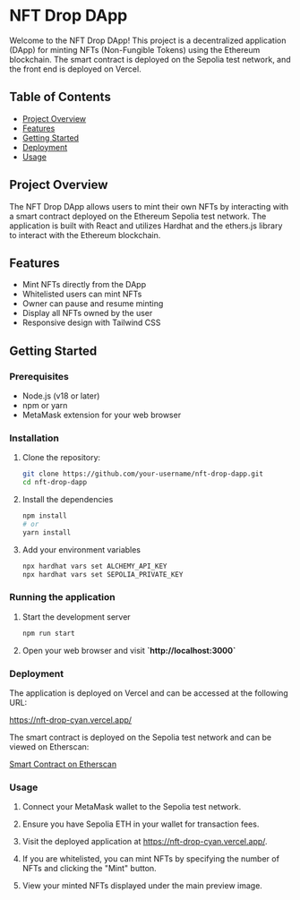 # NFT Drop DApp

Welcome to the NFT Drop DApp! This project is a decentralized application (DApp) for minting NFTs (Non-Fungible Tokens) using the Ethereum blockchain. The smart contract is deployed on the Sepolia test network, and the front end is deployed on Vercel.

## Table of Contents

- [Project Overview](#project-overview)
- [Features](#features)
- [Getting Started](#getting-started)
- [Deployment](#deployment)
- [Usage](#usage)

## Project Overview

The NFT Drop DApp allows users to mint their own NFTs by interacting with a smart contract deployed on the Ethereum Sepolia test network. The application is built with React and utilizes Hardhat and the ethers.js library to interact with the Ethereum blockchain.

## Features

- Mint NFTs directly from the DApp
- Whitelisted users can mint NFTs
- Owner can pause and resume minting
- Display all NFTs owned by the user
- Responsive design with Tailwind CSS

## Getting Started

### Prerequisites

- Node.js (v18 or later)
- npm or yarn
- MetaMask extension for your web browser

### Installation

1. Clone the repository:

   ```bash
   git clone https://github.com/your-username/nft-drop-dapp.git
   cd nft-drop-dapp
   ```

2. Install the dependencies

   ```bash
   npm install
   # or
   yarn install
   ```

3. Add your environment variables

   ```bash
   npx hardhat vars set ALCHEMY_API_KEY
   npx hardhat vars set SEPOLIA_PRIVATE_KEY
   ```

### Running the application

1. Start the development server

   ```bash
   npm run start
   ```

2. Open your web browser and visit **\`http://localhost:3000\`**

### Deployment

The application is deployed on Vercel and can be accessed at the following URL:

https://nft-drop-cyan.vercel.app/

The smart contract is deployed on the Sepolia test network and can be viewed on Etherscan:

[Smart Contract on Etherscan](https://sepolia.etherscan.io/address/0x559b4cd01dd8a546b6c9731d2d2a1ceb1de79555)

### Usage

1. Connect your MetaMask wallet to the Sepolia test network.

2. Ensure you have Sepolia ETH in your wallet for transaction fees.

3. Visit the deployed application at https://nft-drop-cyan.vercel.app/.

4. If you are whitelisted, you can mint NFTs by specifying the number of NFTs and clicking the "Mint" button.

5. View your minted NFTs displayed under the main preview image.
